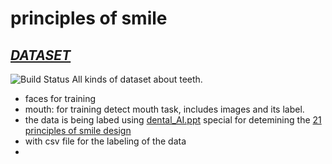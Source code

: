 # principles of smile  
## _[DATASET](https://drive.google.com/drive/folders/15dE0dFRPq7mTZ8c-zVIag1TsFryztLD0)_

![Build Status](https://www.greatdentalexpressions.com/blog/wp-content/uploads/2018/01/BP-diverse-smile.jpeg)
All kinds of dataset about teeth.
- faces for training 
- mouth: for training detect mouth task, includes images and its label.
- the data is being labed using [dental_AI.ppt](https://docs.google.com/presentation/d/1GACdmOhz4q5GXNtHChhvm9ulD4B5ZWgA/edit#slide=id.p1) special for detemining the [21 principles of smile design](https://drive.google.com/file/d/1zucP6fMgg2g9sCj3GJoZNqDnmvVSxiLD/view)
- with csv file for the labeling of the data
- 
